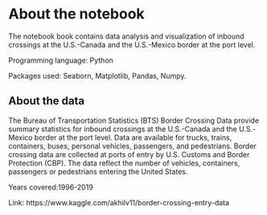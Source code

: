 <h1>About the notebook</h1>
<p>The notebook book contains data analysis and visualization of inbound crossings at the U.S.-Canada and the U.S.-Mexico border at the port level.</p>
<p>Programming language: Python</p>
<p>Packages used: Seaborn, Matplotlib, Pandas, Numpy.</p>

<h2>About the data</h2>
<p>The Bureau of Transportation Statistics (BTS) Border Crossing Data provide summary statistics for inbound crossings at the U.S.-Canada and the U.S.-Mexico border at the port level. Data are available for trucks, trains, containers, buses, personal vehicles, passengers, and pedestrians. Border crossing data are collected at ports of entry by U.S. Customs and Border Protection (CBP). The data reflect the number of vehicles, containers, passengers or pedestrians entering the United States.</p> 

<p>Years covered:1996-2019</p>
<p>Link: https://www.kaggle.com/akhilv11/border-crossing-entry-data</p>
